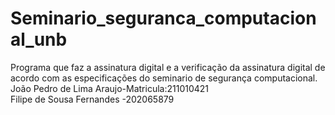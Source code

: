 # Seminario_seguranca_computacional_unb
Programa que faz a assinatura digital e a verificação da assinatura digital de acordo com as especificações do seminario de segurança computacional.<br />
João Pedro de Lima Araujo-Matricula:211010421 <br />
Filipe de Sousa Fernandes -202065879
